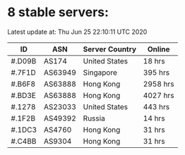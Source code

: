 # 8 stable servers:

Latest update at: Thu Jun 25 22:10:11 UTC 2020

| ID | ASN | Server Country | Online |
| -- | --- | -------------- | ------ |
| #.D09B | AS174 | United States | 18 hrs |
| #.7F1D | AS63949 | Singapore | 395 hrs |
| #.B6F8 | AS63888 | Hong Kong | 2958 hrs |
| #.BD3E | AS63888 | Hong Kong | 4027 hrs |
| #.1278 | AS23033 | United States | 443 hrs |
| #.1F2B | AS49392 | Russia | 14 hrs |
| #.1DC3 | AS4760 | Hong Kong | 31 hrs |
| #.C4BB | AS9304 | Hong Kong | 31 hrs |

